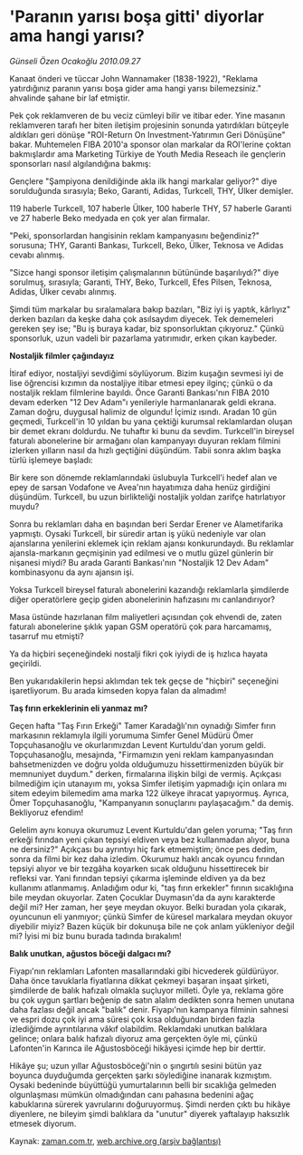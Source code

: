 # 'Paranın yarısı boşa gitti' diyorlar ama hangi yarısı?

*Günseli Özen Ocakoğlu 2010.09.27*

<td class="news-spot">
<p>Kanaat önderi ve tüccar John Wannamaker (1838-1922), "Reklama yatırdığınız paranın yarısı boşa gider ama hangi yarısı bilemezsiniz." ahvalinde şahane bir laf etmiştir.</p>
<p><p>Pek çok reklamveren de bu veciz cümleyi bilir ve itibar eder. Yine masanın reklamveren tarafı her biten iletişim projesinin sonunda yatırdıkları bütçeyle aldıkları geri dönüşe "ROI-Return On Investment-Yatırımın Geri Dönüşüne" bakar. Muhtemelen FIBA 2010'a sponsor olan markalar da ROI'lerine çoktan bakmışlardır ama Marketing Türkiye de Youth Media Reseach ile gençlerin sponsorları nasıl algılandığına bakmış:
<p>Gençlere "Şampiyona denildiğinde akla ilk hangi markalar geliyor?" diye sorulduğunda sırasıyla; Beko, Garanti, Adidas, Turkcell, THY, Ülker demişler.
<p>119 haberle Turkcell, 107 haberle Ülker, 100 haberle THY, 57 haberle Garanti ve 27 haberle Beko medyada en çok yer alan firmalar.
<p>"Peki, sponsorlardan hangisinin reklam kampanyasını beğendiniz?" sorusuna; THY, Garanti Bankası, Turkcell, Beko, Ülker, Teknosa ve Adidas cevabı alınmış.
<p> "Sizce hangi sponsor iletişim çalışmalarının bütününde başarılıydı?" diye sorulmuş, sırasıyla; Garanti, THY, Beko, Turkcell, Efes Pilsen, Teknosa, Adidas, Ülker cevabı alınmış.
<p>Şimdi tüm markalar bu sıralamalara bakıp bazıları, "Biz iyi iş yaptık, kârlıyız" derken bazıları da keşke daha çok asılsaydım diyecek. Tek dememeleri gereken şey ise; "Bu iş buraya kadar, biz sponsorluktan çıkıyoruz." Çünkü sponsorluk, uzun vadeli bir pazarlama yatırımıdır, erken çıkan kaybeder.
<p><b>Nostaljik filmler çağındayız </b>
<p>İtiraf ediyor, nostaljiyi sevdiğimi söylüyorum. Bizim kuşağın sevmesi iyi de lise öğrencisi kızımın da nostaljiye itibar etmesi epey ilginç; çünkü o da nostaljik reklam filmlerine bayıldı. Önce Garanti Bankası'nın FIBA 2010 devam ederken "12 Dev Adam"ı yenileriyle harmanlanarak geldi ekrana. Zaman doğru, duygusal halimiz de olgundu! İçimiz ısındı. Aradan 10 gün geçmedi, Turkcell'in 10 yıldan bu yana çektiği kurumsal reklamlardan oluşan bir demet ekranı doldurdu. Ne tuhaftır ki bunu da sevdim. Turkcell'in bireysel faturalı abonelerine bir armağanı olan kampanyayı duyuran reklam filmini izlerken yılların nasıl da hızlı geçtiğini düşündüm. Tabii sonra aklım başka türlü işlemeye başladı:
<p>Bir kere son dönemde reklamlarındaki üslubuyla Turkcell'i hedef alan ve epey de sarsan Vodafone ve Avea'nın hayatımıza daha henüz girdiğini düşündüm. Turkcell, bu uzun birlikteliği nostaljik yoldan zarifçe hatırlatıyor muydu?
<p>Sonra bu reklamları daha en başından beri Serdar Erener ve Alametifarika yapmıştı. Oysaki Turkcell, bir süredir artan iş yükü nedeniyle var olan ajanslarına yenilerini eklemek için reklam ajansı konkurundaydı. Bu reklamlar ajansla-markanın geçmişinin yad edilmesi ve o mutlu güzel günlerin bir nişanesi miydi? Bu arada Garanti Bankası'nın "Nostaljik 12 Dev Adam" kombinasyonu da aynı ajansın işi.
<p>Yoksa Turkcell bireysel faturalı abonelerini kazandığı reklamlarla şimdilerde diğer operatörlere geçip giden abonelerinin hafızasını mı canlandırıyor?
<p>Masa üstünde hazırlanan film maliyetleri açısından çok ehvendi de, zaten faturalı abonelerine şıklık yapan GSM operatörü çok para harcamamış, tasarruf mu etmişti?
<p>Ya da hiçbiri seçeneğindeki nostalji fikri çok iyiydi de iş hızlıca hayata geçirildi.
<p>Ben yukarıdakilerin hepsi aklımdan tek tek geçse de "hiçbiri" seçeneğini işaretliyorum. Bu arada kimseden kopya falan da almadım! 
<p><b>Taş fırın erkeklerinin eli yanmaz mı? </b>
<p>Geçen hafta "Taş Fırın Erkeği" Tamer Karadağlı'nın oynadığı Simfer fırın markasının reklamıyla ilgili yorumuma Simfer Genel Müdürü Ömer Topçuhasanoğlu ve okurlarımızdan Levent Kurtuldu'dan yorum geldi. Topçuhasanoğlu, mesajında, "Firmamızın yeni reklam kampanyasından bahsetmenizden ve doğru yolda olduğumuzu hissettirmenizden büyük bir memnuniyet duydum." derken, firmalarına ilişkin bilgi de vermiş. Açıkçası bilmediğim için utanayım mı, yoksa Simfer iletişim yapmadığı için onlara mı sitem edeyim bilemedim ama marka 122 ülkeye ihracat yapıyormuş. Ayrıca, Ömer Topçuhasanoğlu, "Kampanyanın sonuçlarını paylaşacağım." da demiş. Bekliyoruz efendim!
<p> Gelelim aynı konuya okurumuz Levent Kurtuldu'dan gelen yoruma; "Taş fırın erkeği fırından yeni çıkan tepsiyi eldiven veya bez kullanmadan alıyor, buna ne dersiniz?" Açıkçası bu ayrıntıyı hiç fark etmemiştim; önce pes dedim, sonra da filmi bir kez daha izledim. Okurumuz haklı ancak oyuncu fırından tepsiyi alıyor ve bir tezgâha koyarken sıcak olduğunu hissettirecek bir refleksi var. Yani fırından tepsiyi çıkarma işleminde eldiven ya da bez kullanımı atlanmamış. Anladığım odur ki, "taş fırın erkekler" fırının sıcaklığına bile meydan okuyorlar. Zaten Çocuklar Duymasın'da da aynı karakterde değil mi? Her zaman, her şeye meydan okuyor. Belki buradan yola çıkarak, oyuncunun eli yanmıyor; çünkü Simfer de küresel markalara meydan okuyor diyebilir miyiz? Bazen küçük bir dokunuşa bile ne çok anlam yükleniyor değil mi? İyisi mi biz bunu burada tadında bırakalım! 
<p><b>Balık unutkan, ağustos böceği dalgacı mı? </b>
<p>Fiyapı'nın reklamları Lafonten masallarındaki gibi hicvederek güldürüyor. Daha önce tavuklarla fiyatlarına dikkat çekmeyi başaran inşaat şirketi, şimdilerde de balık hafızalı olmakla suçluyor milleti. Öyle ya, reklama göre bu çok uygun şartları beğenip de satın alalım dedikten sonra hemen unutana daha fazlası değil ancak "balık" denir. Fiyapı'nın kampanya filminin sahnesi ve espri dozu çok iyi ama süresi çok kısa olduğundan birden fazla izlediğimde ayrıntılarına vâkıf olabildim. Reklamdaki unutkan balıklara gelince; onlara balık hafızalı diyoruz ama gerçekten öyle mi, çünkü Lafonten'in Karınca ile Ağustosböceği hikâyesi içimde hep bir derttir.
<p>Hikâye şu; uzun yıllar Ağustosböceği'nin o şıngırtılı sesini bütün yaz boyunca duyduğumda gerçekten şarkı söylediğine inanarak kızmıştım. Oysaki bedeninde büyüttüğü yumurtalarının belli bir sıcaklığa gelmeden olgunlaşması mümkün olmadığından canı pahasına bedenini ağaç kabuklarına sürerek yavrularını doğuruyormuş. Şimdi nerden çıktı bu hikâye diyenlere, ne bileyim şimdi balıklara da "unutur" diyerek yaftalayıp haksızlık etmesek diyorum.
<p></p>
<a href="http://web.archive.org/web/20101130074821/mailto:g.ocakoglu@zaman.com.tr">
</a></p></p></p></p></p></p></p></p></p></p></p></p></p></p></p></p></p></p></p></p></p></td>

Kaynak: [zaman.com.tr](http://zaman.com.tr/yazar.do?yazino=1032468), [web.archive.org (arşiv bağlantısı)](http://web.archive.org/web/20101130074821/http://zaman.com.tr/yazar.do?yazino=1032468)
